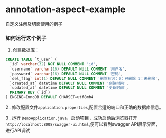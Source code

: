 # annotation-aspect-example
自定义注解及切面使用的例子

### 如何运行这个例子

 1. 创建数据库：


```sql
CREATE TABLE `t_user` (
  `id` varchar(32) NOT NULL COMMENT 'id',
  `username` varchar(16) DEFAULT NULL COMMENT '用户名',
  `password` varchar(16) DEFAULT NULL COMMENT '密码',
  `del_flag` int(1) DEFAULT NULL COMMENT '删除标识：0：已删除 1：未删除',
  `created_at` datetime DEFAULT NULL COMMENT '创建时间',
  `updated_at` datetime DEFAULT NULL COMMENT '更新时间',
  PRIMARY KEY (`id`)
) ENGINE=InnoDB DEFAULT CHARSET=utf8mb4
```


 2 . 修改配置文件`application.properties`,配置合适的端口和正确的数据库信息。

 3 . 运行 `DemoApplication.java`，启动项目，成功启动后浏览器打开`http://localhost:8008/swagger-ui.html`,便可以看到swagger API展示界面，进行API调试
